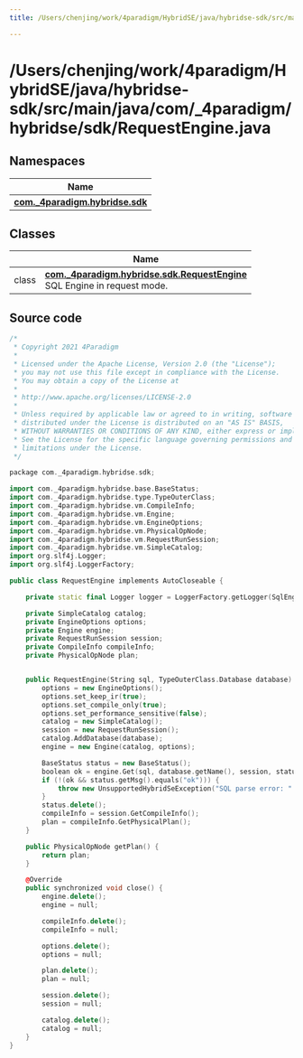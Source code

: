 ```yaml
---
title: /Users/chenjing/work/4paradigm/HybridSE/java/hybridse-sdk/src/main/java/com/_4paradigm/hybridse/sdk/RequestEngine.java

---
```

# /Users/chenjing/work/4paradigm/HybridSE/java/hybridse-sdk/src/main/java/com/_4paradigm/hybridse/sdk/RequestEngine.java

## Namespaces

| Name           |
| -------------- |
| **[com._4paradigm.hybridse.sdk](/hybridse/usage/api/java/Namespaces/namespacecom_1_1__4paradigm_1_1hybridse_1_1sdk.md)**  |

## Classes

|                | Name           |
| -------------- | -------------- |
| class | **[com._4paradigm.hybridse.sdk.RequestEngine](/hybridse/usage/api/java/Classes/classcom_1_1__4paradigm_1_1hybridse_1_1sdk_1_1_request_engine.md)** <br>SQL Engine in request mode.  |




## Source code

```cpp
/*
 * Copyright 2021 4Paradigm
 *
 * Licensed under the Apache License, Version 2.0 (the "License");
 * you may not use this file except in compliance with the License.
 * You may obtain a copy of the License at
 *
 * http://www.apache.org/licenses/LICENSE-2.0
 *
 * Unless required by applicable law or agreed to in writing, software
 * distributed under the License is distributed on an "AS IS" BASIS,
 * WITHOUT WARRANTIES OR CONDITIONS OF ANY KIND, either express or implied.
 * See the License for the specific language governing permissions and
 * limitations under the License.
 */

package com._4paradigm.hybridse.sdk;

import com._4paradigm.hybridse.base.BaseStatus;
import com._4paradigm.hybridse.type.TypeOuterClass;
import com._4paradigm.hybridse.vm.CompileInfo;
import com._4paradigm.hybridse.vm.Engine;
import com._4paradigm.hybridse.vm.EngineOptions;
import com._4paradigm.hybridse.vm.PhysicalOpNode;
import com._4paradigm.hybridse.vm.RequestRunSession;
import com._4paradigm.hybridse.vm.SimpleCatalog;
import org.slf4j.Logger;
import org.slf4j.LoggerFactory;

public class RequestEngine implements AutoCloseable {

    private static final Logger logger = LoggerFactory.getLogger(SqlEngine.class);

    private SimpleCatalog catalog;
    private EngineOptions options;
    private Engine engine;
    private RequestRunSession session;
    private CompileInfo compileInfo;
    private PhysicalOpNode plan;


    public RequestEngine(String sql, TypeOuterClass.Database database) throws UnsupportedHybridSeException {
        options = new EngineOptions();
        options.set_keep_ir(true);
        options.set_compile_only(true);
        options.set_performance_sensitive(false);
        catalog = new SimpleCatalog();
        session = new RequestRunSession();
        catalog.AddDatabase(database);
        engine = new Engine(catalog, options);

        BaseStatus status = new BaseStatus();
        boolean ok = engine.Get(sql, database.getName(), session, status);
        if (!(ok && status.getMsg().equals("ok"))) {
            throw new UnsupportedHybridSeException("SQL parse error: " + status.getMsg());
        }
        status.delete();
        compileInfo = session.GetCompileInfo();
        plan = compileInfo.GetPhysicalPlan();
    }

    public PhysicalOpNode getPlan() {
        return plan;
    }

    @Override
    public synchronized void close() {
        engine.delete();
        engine = null;

        compileInfo.delete();
        compileInfo = null;

        options.delete();
        options = null;

        plan.delete();
        plan = null;

        session.delete();
        session = null;

        catalog.delete();
        catalog = null;
    }
}
```



